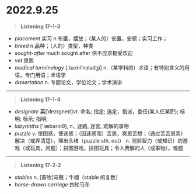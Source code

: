 # 2022.9.25
> **Listening 17-1-3**
>
+ *placement* 实习 n.布置，摆放；（某人的）安置，安顿；实习工作；
+ *breed*  n.品种；（人的）类型，种类
+ *sought-after* much sought after 供不应求极受欢迎
+ *vet* 兽医
+ *medical terminology* [ˏtә:mi'nɔlәdʒi] n.（某学科的）术语；有特别含义的用语，专门用语；术语学
+ *dissertation*  n. 专题论文，学位论文；学术演讲
---
> **Listening 17-1-4**
>
+ *designate*	英[ˈdezɪɡneɪt]vt.	命名; 指定; 选定，指派，委任(某人任某职); 标明; 标示; 指明;
+ *labyrinths* ['læbәrinθ], n., 迷路, 迷宫, 难解的事物
+ *puzzle* 
v. 使困惑，使迷惑；（因迷惑而）苦思，冥思苦想；（通过苦苦思索）解决（或弄清楚），理出头绪（puzzle sth. out）
n. 测验智力（或知识）的游戏（或玩具，问题）；拼图游戏，拼图玩具；令人费解的人（或事物），难题
---
> **Listening 17-2-2**
>
+ *stables* n. [畜牧]马厩；牛棚（stable 的复数）
+ *horse-drawn carriage* 四轮马车











